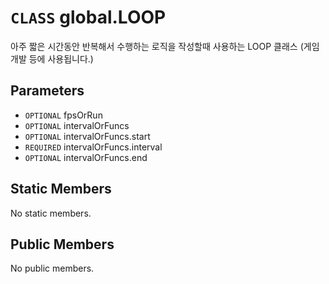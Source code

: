 # `CLASS` global.LOOP
아주 짧은 시간동안 반복해서 수행하는 로직을 작성할때 사용하는 LOOP 클래스 (게임 개발 등에 사용됩니다.)

## Parameters
* `OPTIONAL` fpsOrRun 
* `OPTIONAL` intervalOrFuncs 
* `OPTIONAL` intervalOrFuncs.start 
* `REQUIRED` intervalOrFuncs.interval 
* `OPTIONAL` intervalOrFuncs.end 

## Static Members
No static members.

## Public Members
No public members.
